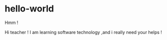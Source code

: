 # hello-world
Hmm !
 
 Hi teacher !
 I am learning software technology ,and i really need your helps !

